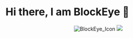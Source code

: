# Hi there, I am BlockEye 👋

<div align="center">
  <img src="https://github-readme-stats.vercel.app/api?username=BlockEye&show_icons=true&locale=en" alt="BlockEye_Icon" />
  <img src="https://github-readme-stats.vercel.app/api/top-langs?username=BlockEye&show_icons=true&locale=en&langs_count=8 alt="BlockEye_MostUsed" />
 <div/>
